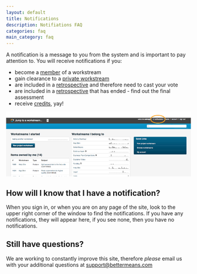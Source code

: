 ```yaml
---
layout: default
title: Notifications
description: Notifiations FAQ
categories: faq
main_category: faq
---
```


A notification is a message to you from the system and is important to pay attention to. You will receive notifications if you:

* become a [member](/membership) of a workstream
* gain clearance to a [private workstream](/workstreams)
* are included in a [retrospective](/retros) and therefore need to cast your vote
* are included in a [retrospective](/retros) that has ended - find out the final assessment
* receive [credits](/credits), yay!

![](/images/notification2-f.png)


How will I know that I have a notification?
-------------------------------------------

When you sign in, or when you are on any page of the site, look to the upper right corner of the window to find the notifications. If you have any notifications, they will appear here, if you see none, then you have no notifications.



Still have questions? 
---------------------

We are working to constantly improve this site, therefore _please_ email us with your additional questions at <a href="mailto:support@bettermeans.com">support@bettermeans.com</a>
